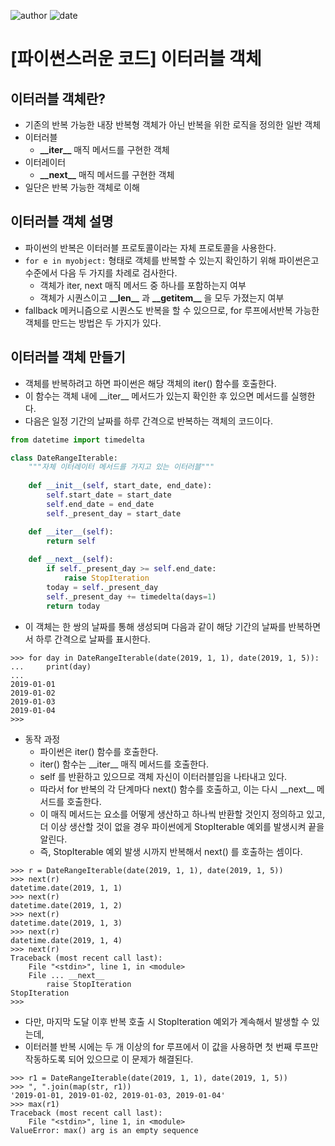 
![author](https://img.shields.io/badge/author-daesungRa-lightgray.svg?style=flat-square)
![date](https://img.shields.io/badge/date-190717-lightgray.svg?style=flat-square)

# [파이썬스러운 코드] 이터러블 객체

## 이터러블 객체란?

- 기존의 반복 가능한 내장 반복형 객체가 아닌 반복을 위한 로직을 정의한 일반 객체
- 이터러블
    * **\_\_iter\_\_** 매직 메서드를 구현한 객체
- 이터레이터
    * **\_\_next\_\_** 매직 메서드를 구현한 객체
- 일단은 반복 가능한 객체로 이해

## 이터러블 객체 설명

- 파이썬의 반복은 이터러블 프로토콜이라는 자체 프로토콜을 사용한다.
- ```for e in myobject:``` 형태로 객체를 반복할 수 있는지 확인하기 위해 파이썬은고수준에서 다음 두 가지를 차례로 검사한다.
    * 객체가 iter, next 매직 메서드 중 하나를 포함하는지 여부
    * 객체가 시퀀스이고 **\_\_len\_\_** 과 **\_\_getitem\_\_** 을 모두 가졌는지 여부
- fallback 메커니즘으로 시퀀스도 반복을 할 수 있으므로, for 루프에서반복 가능한 객체를 만드는 방법은 두 가지가 있다.

## 이터러블 객체 만들기

- 객체를 반복하려고 하면 파이썬은 해당 객체의 iter() 함수를 호출한다.
- 이 함수는 객체 내에 \_\_iter\_\_ 메서드가 있는지 확인한 후 있으면 메서드를 실행한다.
- 다음은 일정 기간의 날짜를 하루 간격으로 반복하는 객체의 코드이다.
```python
from datetime import timedelta

class DateRangeIterable:
    """자체 이터레이터 메서드를 가지고 있는 이터러블"""
    
    def __init__(self, start_date, end_date):
        self.start_date = start_date
        self.end_date = end_date
        self._present_day = start_date

    def __iter__(self):
        return self
    
    def __next__(self):
        if self._present_day >= self.end_date:
            raise StopIteration
        today = self._present_day
        self._present_day += timedelta(days=1)
        return today
```
- 이 객체는 한 쌍의 날짜를 통해 생성되며 다음과 같이 해당 기간의 날짜를 반복하면서 하루 간격으로 날짜를 표시한다.
```text
>>> for day in DateRangeIterable(date(2019, 1, 1), date(2019, 1, 5)):
...     print(day)
...
2019-01-01
2019-01-02
2019-01-03
2019-01-04
>>>
```
- 동작 과정
    * 파이썬은 iter() 함수를 호출한다.
    * iter() 함수는 \_\_iter\_\_ 매직 메서드를 호출한다.
    * self 를 반환하고 있으므로 객체 자신이 이터러블임을 나타내고 있다.
    * 따라서 for 반복의 각 단계마다 next() 함수를 호출하고, 이는 다시 \_\_next\_\_ 메서드를 호출한다.
    * 이 매직 메서드는 요소를 어떻게 생산하고 하나씩 반환할 것인지 정의하고 있고, 더 이상 생산할 것이 없을 경우 파이썬에게 StopIterable 예외를 발생시켜 끝을 알린다.
    * 즉, StopIterable 예외 발생 시까지 반복해서 next() 를 호출하는 셈이다.
```text
>>> r = DateRangeIterable(date(2019, 1, 1), date(2019, 1, 5))
>>> next(r)
datetime.date(2019, 1, 1)
>>> next(r)
datetime.date(2019, 1, 2)
>>> next(r)
datetime.date(2019, 1, 3)
>>> next(r)
datetime.date(2019, 1, 4)
>>> next(r)
Traceback (most recent call last):
    File "<stdin>", line 1, in <module>
    File ... __next__
        raise StopIteration
StopIteration
>>>
```
- 다만, 마지막 도달 이후 반복 호출 시 StopIteration 예외가 계속해서 발생할 수 있는데,
- 이터러블 반복 시에는 두 개 이상의 for 루프에서 이 값을 사용하면 첫 번째 루프만 작동하도록 되어 있으므로 이 문제가 해결된다.
```text
>>> r1 = DateRangeIterable(date(2019, 1, 1), date(2019, 1, 5))
>>> ", ".join(map(str, r1))
'2019-01-01, 2019-01-02, 2019-01-03, 2019-01-04'
>>> max(r1)
Traceback (most recent call last):
    File "<stdin>", line 1, in <module>
ValueError: max() arg is an empty sequence
```





